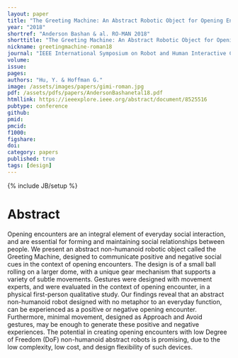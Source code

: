 ```yaml
---
layout: paper
title: "The Greeting Machine: An Abstract Robotic Object for Opening Encounters"
year: "2018"
shortref: "Anderson Bashan & al. RO-MAN 2018"
shorttitle: "The Greeting Machine: An Abstract Robotic Object for Opening Encounters"
nickname: greetingmachine-roman18
journal: "IEEE International Symposium on Robot and Human Interactive Communication (RO-MAN)"
volume:
issue:
pages:
authors: "Hu, Y. & Hoffman G."
image: /assets/images/papers/gimi-roman.jpg
pdf: /assets/pdfs/papers/AndersonBashanetal18.pdf
htmllink: https://ieeexplore.ieee.org/abstract/document/8525516
pubtype: conference
github:
pmid:  
pmcid:
f1000:
figshare:
doi:
category: papers
published: true
tags: [design]
---
```

{% include JB/setup %}

# Abstract

Opening encounters are an integral element of everyday social interaction, and are essential for forming and maintaining social relationships between people. We present an abstract non-humanoid robotic object called the Greeting Machine, designed to communicate positive and negative social cues in the context of opening encounters. The design is of a small ball rolling on a larger dome, with a unique gear mechanism that supports a variety of subtle movements. Gestures were designed with movement experts, and were evaluated in the context of opening encounter, in a physical first-person qualitative study. Our findings reveal that an abstract non-humanoid robot designed with no metaphor to an everyday function, can be experienced as a positive or negative opening encounter. Furthermore, minimal movement, designed as Approach and Avoid gestures, may be enough to generate these positive and negative experiences. The potential in creating opening encounters with low Degree of Freedom (DoF) non-humanoid abstract robots is promising, due to the low complexity, low cost, and design flexibility of such devices.